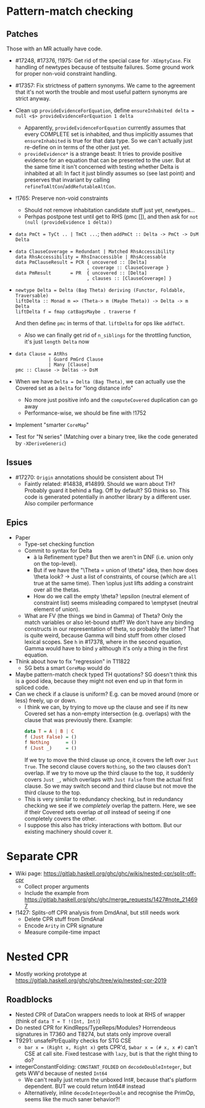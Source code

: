 # Pattern-match checking

## Patches

Those with an MR actually have code.

- #17248, #17376, !1975: Get rid of the special case for `-XEmptyCase`. Fix handling of newtypes because of testsuite failures. Some ground work for proper non-void constraint handling.

- #17357: Fix strictness of pattern synonyms. We came to the agreement that it's not worth the trouble and most useful pattern synonyms are strict anyway.

- Clean up `provideEvidenceForEquation`, define `ensureInhabited delta = null <$> provideEvidenceForEquation 1 delta`
  - Apparently, `provideEvidenceForEquation` currently assumes that every COMPLETE set is inhabited, and thus implicitly assumes that `ensureInhabited` is true for that data type. So we can't actually just re-define on in terms of the other just yet.
  - `provideEvidence*` is a strange beast: It tries to provide positive evidence for an equation that can be presented to the user. But at the same time it isn't concerned with testing whether Delta is inhabited at all: In fact it just blindly assumes so (see last point) and preserves that invariant by calling `refineToAltCon`/`addRefutableAltCon`.

- !1765: Preserve non-void constraints  
  - Should not remove inhabitation candidate stuff just yet, newtypes...
  - Perhpas postpone test until get to RHS (pmc []), and then ask for `not (null (provideEvidence 1 delta))`

- `data PmCt = TyCt .. | TmCt ...`; then `addPmCt :: Delta -> PmCt -> DsM Delta`

- ```
  data ClauseCoverage = Redundant | Matched RhsAccessibility
  data RhsAccessibility = RhsInaccessible | RhsAccessable
  data PmClauseResult = PCR { uncovered :: [Delta]
                            , coverage :: ClauseCoverage }
  data PmResult       = PR  { uncovered :: [Delta]
                            , clauses :: [ClauseCoverage] }
  ```
- ```
  newtype Delta = Delta (Bag Theta) deriving (Functor, Foldable, Traversable)
  liftDelta :: Monad m => (Theta-> m (Maybe Theta)) -> Delta -> m Delta
  liftDelta f = fmap catBagsMaybe . traverse f
  ```
  And then define `pmc` in terms of that. `liftDelta` for ops like `addTmCt`.  
    - Also we can finally get rid of `n_siblings` for the throttling function, it's just `length Delta` now

- ```
  data Clause = AtRhs
              | Guard PmGrd Clause
              | Many [Clause]
  pmc :: Clause -> Deltas -> DsM 
  ```

- When we have `Delta = Delta (Bag Theta)`, we can actually use the Covered set as a `Delta` for "long distance info"  
  - No more just positive info and the `computeCovered` duplication can go away
  - Performance-wise, we should be fine with !1752

- Implement "smarter `CoreMap`"
- Test for "N series" (Matching over a binary tree, like the code generated by `-XDeriveGeneric`)

## Issues

- #17270: `Origin` annotations should be consistent about TH  
  - Faintly related: #14838, #14899. Should we warn about TH? Probably guard it behind a flag. Off by default? SG thinks so. This code is generated potentially in another library by a different user. Also compiler performance

## Epics

- Paper  
  - Type-set checking function
  - Commit to syntax for Delta
    - à la Refinement type? But then we aren't in DNF (i.e. union only on the top-level).
    - But if we have the "\Theta = union of \theta" idea, then how does \theta look? -> Just a list of constraints, of course (which are `all` true at the same time). Then \oplus just lifts adding a constraint over all the thetas.
    - How do we call the empty \theta? \epsilon (neutral element of constraint list) seems misleading compared to \emptyset (neutral element of union).
  - What are FV (the things we bind in Gamma) of Theta? Only the match variables or also let-bound stuff? We don't have any binding constructs in our representation of theta, so probably the latter? That is quite weird, because Gamma will bind stuff from other closed lexical scopes. See `h` in #17378, where in the second equation, Gamma would have to bind `y` although it's only a thing in the first equation.
- Think about how to fix "regression" in T11822  
  - SG bets a smart `CoreMap` would do
- Maybe pattern-match check typed TH quotations? SG doesn't think this is a good idea, because they might not even end up in that form in spliced code.
- Can we check if a clause is uniform? E.g. can be moved around (more or less) freely, up or down.  
  - I think we can, by trying to move up the clause and see if its new Covered set has a non-empty intersection (e.g. overlaps) with the clause that was previously there. Example:  
    ```haskell
    data T = A | B | C
    f (Just False) = ()
    f Nothing      = ()
    f (Just _)     = ()
    ```
    If we try to move the third clause up once, it covers the left over `Just True`. The second clause covers `Nothing`, so  the two clauses don't overlap. If we try to move up the third clause to the top, it suddenly covers `Just _`, which overlaps with `Just False` from the actual first clause. So we may switch second and third clause but not move the third clause to the top.
  - This is very similar to redundancy checking, but in redundancy checking we see if we *completely* overlap the pattern. Here, we see if their Covered sets overlap *at all* instead of seeing if one completely covers the other.
  - I suppose this also has tricky interactions with bottom. But our existing machinery should cover it.

# Separate CPR

- Wiki page: https://gitlab.haskell.org/ghc/ghc/wikis/nested-cpr/split-off-cpr  
  - Collect proper arguments
  - Include the example from https://gitlab.haskell.org/ghc/ghc/merge_requests/1427#note_214697
- !1427: Splits-off CPR analysis from DmdAnal, but still needs work  
  - Delete CPR stuff from DmdAnal
  - Encode `Arity` in CPR signature
  - Measure compile-time impact

# Nested CPR

- Mostly working prototype at https://gitlab.haskell.org/ghc/ghc/tree/wip/nested-cpr-2019

## Roadblocks 

- Nested CPR of DataCon wrappers needs to look at RHS of wrapper (think of `data T = T !(Int, Int)`) 
- Do nested CPR for KindReps/TypeReps/Modules? Horrendeous signatures in T7360 and T8274, but stats only improve overall
- T9291: unsafePtrEquality checks for STG CSE  
  - `bar x = (Right x, Right x)` gets CPR'd, `$wbar x = (# x, x #)` can't CSE at call site. Fixed testcase with `lazy`, but is that the right thing to do?
- integerConstantFolding: `CONSTANT_FOLDED` on `decodeDoubleInteger`, but gets WW'd because of nested `Int64`
  - We can't really just return the unboxed Int#, because that's platform dependent. BUT we could return Int64# instead
  - Alternatively, inline `decodeIntegerDouble` and recognise the PrimOp, seems like the much saner behavior?!